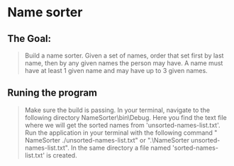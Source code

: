 # Name sorter

## The Goal:
> Build a name sorter. Given a set of names, order that set first by last name, then by any given names the
  person may have. A name must have at least 1 given name and may have up to 3 given names.

## Runing the program
> Make sure the build is passing.
> In your terminal, navigate to the following directory NameSorter\bin\Debug.
> Here you find the text file where we will get the sorted names from 'unsorted-names-list.txt'.
> Run the application in your terminal with the following command " NameSorter ./unsorted-names-list.txt" or ".\NameSorter unsorted-names-list.txt".
> In the same directory a file named 'sorted-names-list.txt' is created.
